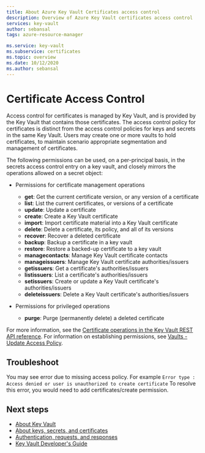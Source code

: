 ```yaml
---
title: About Azure Key Vault Certificates access control
description: Overview of Azure Key Vault certificates access control
services: key-vault
author: sebansal
tags: azure-resource-manager

ms.service: key-vault
ms.subservice: certificates
ms.topic: overview
ms.date: 10/12/2020
ms.author: sebansal
---
```


# Certificate Access Control

 Access control for certificates is managed by Key Vault, and is provided by the Key Vault that contains those certificates. The access control policy for certificates is distinct from the access control policies for keys and secrets in the same Key Vault. Users may create one or more vaults to hold certificates, to maintain scenario appropriate segmentation and management of certificates.  

 The following permissions can be used, on a per-principal basis, in the secrets access control entry on a key vault, and closely mirrors the operations allowed on a secret object:  

- Permissions for certificate management operations
  - **get**: Get the current certificate version, or any version of a certificate
  - **list**: List the current certificates, or versions of a certificate  
  - **update**: Update a certificate
  - **create**: Create a Key Vault certificate
  - **import**: Import certificate material into a Key Vault certificate
  - **delete**: Delete a certificate, its policy, and all of its versions  
  - **recover**: Recover a deleted certificate
  - **backup**: Backup a certificate in a key vault
  - **restore**: Restore a backed-up certificate to a key vault
  - **managecontacts**: Manage Key Vault certificate contacts  
  - **manageissuers**: Manage Key Vault certificate authorities/issuers
  - **getissuers**: Get a certificate's authorities/issuers
  - **listissuers**: List a certificate's authorities/issuers  
  - **setissuers**: Create or update a Key Vault certificate's authorities/issuers  
  - **deleteissuers**: Delete a Key Vault certificate's authorities/issuers  
 
- Permissions for privileged operations
  - **purge**: Purge (permanently delete) a deleted certificate

For more information, see the [Certificate operations in the Key Vault REST API reference](/rest/api/keyvault). For information on establishing permissions, see [Vaults - Update Access Policy](/rest/api/keyvault/keyvault/vaults/update-access-policy).

## Troubleshoot
You may see error due to missing access policy. For example ```Error type : Access denied or user is unauthorized to create certificate```
To resolve this error, you would need to add certificates/create permission.

## Next steps

- [About Key Vault](../general/overview.md)
- [About keys, secrets, and certificates](../general/about-keys-secrets-certificates.md)
- [Authentication, requests, and responses](../general/authentication-requests-and-responses.md)
- [Key Vault Developer's Guide](../general/developers-guide.md)
